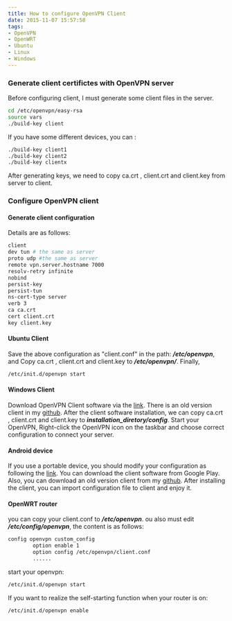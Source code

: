 ```yaml
---
title: How to configure OpenVPN Client
date: 2015-11-07 15:57:58
tags:
- OpenVPN
- OpenWRT
- Ubuntu
- Linux
- Windows
---
```

### Generate client certifictes with OpenVPN server
Before configuring client, I must generate some client files in the server.
```bash
cd /etc/openvpn/easy-rsa
source vars
./build-key client
```
If you have some different devices, you can :
```bash
./build-key client1
./build-key client2
./build-key clientx
```
After generating keys, we need to copy ca.crt , client.crt and client.key from server to client.
### Configure OpenVPN client
#### Generate client configuration
Details are as follows:
```bash
client
dev tun # the same as server
proto udp #the same as server
remote vpn.server.hostname 7000
resolv-retry infinite
nobind
persist-key
persist-tun
ns-cert-type server
verb 3
ca ca.crt
cert client.crt
key client.key
```

#### Ubuntu Client
Save the above configuration as "client.conf" in the path: ***/etc/openvpn***, and Copy ca.crt , client.crt and client.key to ***/etc/openvpn/***. Finally,
```bash
/etc/init.d/openvpn start
```

#### Windows Client
Download OpenVPN Client software via the [link](https://openvpn.net/community-downloads/). There is an old version client in my [github](https://github.com/kaylorchen/OpenVPN_installation_for_windows_and_Android).
After the client software installation, we can copy ca.crt , client.crt and client.key to  ***installation_diretory/config***. Start your OpenVPN, Right-click the OpenVPN icon on the taskbar and choose correct configuration to connect your server.

#### Android device
If you use a portable device, you should modify your configuration as following the [link](https://community.openvpn.net/openvpn/wiki/IOSinline).
You can download the client software from Google Play. Also, you can download an old version client from my [github](https://github.com/kaylorchen/OpenVPN_installation_for_windows_and_Android).
After installing the client, you can import configuration file to client and enjoy it.

#### OpenWRT router
you can copy your client.conf to ***/etc/openvpn***. ou also must edit ***/etc/config/openvpn***, the content is as follows:
```bash
config openvpn custom_config
        option enable 1
        option config /etc/openvpn/client.conf
        ......
```
start your openvpn:
```bash
/etc/init.d/openvpn start
```
If you want to realize the self-starting function when your router is on:
```bash
/etc/init.d/openvpn enable
```